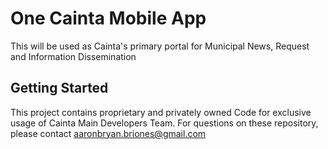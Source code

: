 # One Cainta Mobile App 

This will be used as Cainta's primary portal for Municipal News, Request and Information Dissemination

## Getting Started

This project contains proprietary and privately owned Code for exclusive usage of Cainta Main Developers Team.
For questions on these repository, please contact aaronbryan.briones@gmail.com

